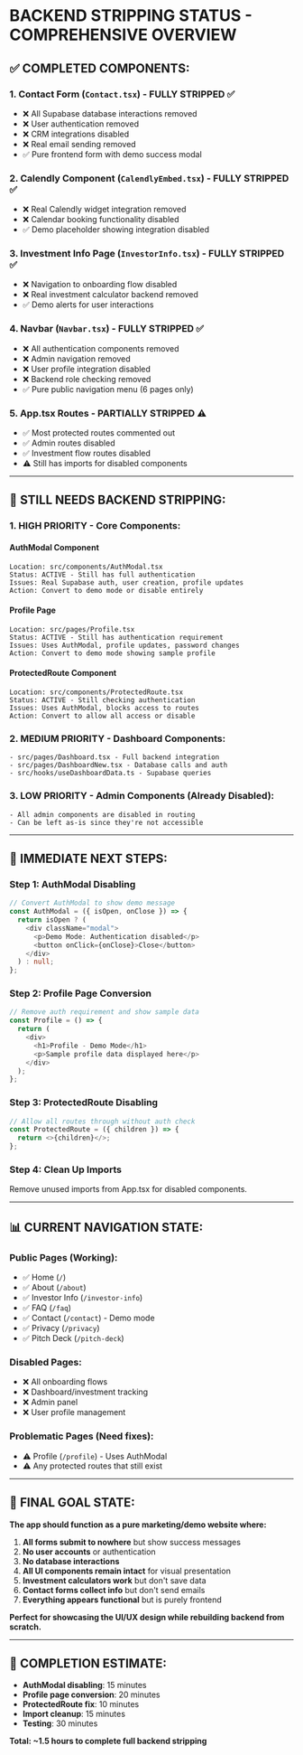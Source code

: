 # BACKEND STRIPPING STATUS - COMPREHENSIVE OVERVIEW

## ✅ COMPLETED COMPONENTS:

### **1. Contact Form (`Contact.tsx`)** - FULLY STRIPPED ✅
- ❌ All Supabase database interactions removed
- ❌ User authentication removed  
- ❌ CRM integrations disabled
- ❌ Real email sending removed
- ✅ Pure frontend form with demo success modal

### **2. Calendly Component (`CalendlyEmbed.tsx`)** - FULLY STRIPPED ✅
- ❌ Real Calendly widget integration removed
- ❌ Calendar booking functionality disabled
- ✅ Demo placeholder showing integration disabled

### **3. Investment Info Page (`InvestorInfo.tsx`)** - FULLY STRIPPED ✅
- ❌ Navigation to onboarding flow disabled
- ❌ Real investment calculator backend removed
- ✅ Demo alerts for user interactions

### **4. Navbar (`Navbar.tsx`)** - FULLY STRIPPED ✅
- ❌ All authentication components removed
- ❌ Admin navigation removed
- ❌ User profile integration disabled
- ❌ Backend role checking removed
- ✅ Pure public navigation menu (6 pages only)

### **5. App.tsx Routes** - PARTIALLY STRIPPED ⚠️
- ✅ Most protected routes commented out
- ✅ Admin routes disabled
- ✅ Investment flow routes disabled
- ⚠️ Still has imports for disabled components

---

## 🚨 STILL NEEDS BACKEND STRIPPING:

### **1. HIGH PRIORITY - Core Components:**

#### **AuthModal Component** 
```
Location: src/components/AuthModal.tsx
Status: ACTIVE - Still has full authentication
Issues: Real Supabase auth, user creation, profile updates
Action: Convert to demo mode or disable entirely
```

#### **Profile Page**
```
Location: src/pages/Profile.tsx  
Status: ACTIVE - Still has authentication requirement
Issues: Uses AuthModal, profile updates, password changes
Action: Convert to demo mode showing sample profile
```

#### **ProtectedRoute Component**
```
Location: src/components/ProtectedRoute.tsx
Status: ACTIVE - Still checking authentication
Issues: Uses AuthModal, blocks access to routes
Action: Convert to allow all access or disable
```

### **2. MEDIUM PRIORITY - Dashboard Components:**
```
- src/pages/Dashboard.tsx - Full backend integration
- src/pages/DashboardNew.tsx - Database calls and auth
- src/hooks/useDashboardData.ts - Supabase queries
```

### **3. LOW PRIORITY - Admin Components (Already Disabled):**
```
- All admin components are disabled in routing
- Can be left as-is since they're not accessible
```

---

## 🎯 IMMEDIATE NEXT STEPS:

### **Step 1: AuthModal Disabling**
```typescript
// Convert AuthModal to show demo message
const AuthModal = ({ isOpen, onClose }) => {
  return isOpen ? (
    <div className="modal">
      <p>Demo Mode: Authentication disabled</p>
      <button onClick={onClose}>Close</button>
    </div>
  ) : null;
};
```

### **Step 2: Profile Page Conversion**
```typescript  
// Remove auth requirement and show sample data
const Profile = () => {
  return (
    <div>
      <h1>Profile - Demo Mode</h1>
      <p>Sample profile data displayed here</p>
    </div>
  );
};
```

### **Step 3: ProtectedRoute Disabling** 
```typescript
// Allow all routes through without auth check
const ProtectedRoute = ({ children }) => {
  return <>{children}</>;
};
```

### **Step 4: Clean Up Imports**
Remove unused imports from App.tsx for disabled components.

---

## 📊 CURRENT NAVIGATION STATE:

### **Public Pages (Working):**
- ✅ Home (`/`)
- ✅ About (`/about`) 
- ✅ Investor Info (`/investor-info`)
- ✅ FAQ (`/faq`)
- ✅ Contact (`/contact`) - Demo mode
- ✅ Privacy (`/privacy`)
- ✅ Pitch Deck (`/pitch-deck`)

### **Disabled Pages:**
- ❌ All onboarding flows
- ❌ Dashboard/investment tracking
- ❌ Admin panel
- ❌ User profile management

### **Problematic Pages (Need fixes):**
- ⚠️ Profile (`/profile`) - Uses AuthModal
- ⚠️ Any protected routes that still exist

---

## 🎨 FINAL GOAL STATE:

**The app should function as a pure marketing/demo website where:**

1. **All forms submit to nowhere** but show success messages
2. **No user accounts** or authentication
3. **No database interactions** 
4. **All UI components remain intact** for visual presentation
5. **Investment calculators work** but don't save data
6. **Contact forms collect info** but don't send emails
7. **Everything appears functional** but is purely frontend

**Perfect for showcasing the UI/UX design while rebuilding backend from scratch.**

---

## 🚀 COMPLETION ESTIMATE:

- **AuthModal disabling**: 15 minutes
- **Profile page conversion**: 20 minutes  
- **ProtectedRoute fix**: 10 minutes
- **Import cleanup**: 15 minutes
- **Testing**: 30 minutes

**Total: ~1.5 hours to complete full backend stripping**
